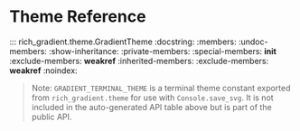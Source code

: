 # Theme Reference

::: rich_gradient.theme.GradientTheme
    :docstring:
    :members:
    :undoc-members:
    :show-inheritance:
    :private-members:
    :special-members: __init__
    :exclude-members: __weakref__
    :inherited-members:
    :exclude-members: __weakref__
    :noindex:

> Note: `GRADIENT_TERMINAL_THEME` is a terminal theme constant exported from
> `rich_gradient.theme` for use with `Console.save_svg`. It is not included in
> the auto-generated API table above but is part of the public API.
